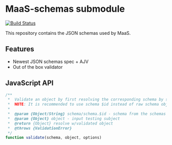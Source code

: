 # MaaS-schemas submodule
[![Build Status](https://travis-ci.com/maasglobal/maas-schemas.svg?token=EzGctxgsjK7P9ky3oz1p&branch=master)](https://travis-ci.com/maasglobal/maas-schemas)

This repository contains the JSON schemas used by MaaS.

## Features
- Newest JSON schemas spec + AJV
- Out of the box validator

## JavaScript API

```javascript
/**
 *  Validate an object by first resolving the corresponding schema by schemaId
 *  NOTE: It is recommended to use schema $id instead of raw schema object
 *
 *  @param {Object/String} schema/schema.$id - schema from the schemas folder. If given as a whole, will extract $id from the schema. None existed schema will be re-validate. If given only $id, will use that to reference to schema
 *  @param {Object} object - input testing subject
 *  @return {Object} resolve w/validated object
 *  @throws {ValidationError}
 */
function validate(schema, object, options)
```
